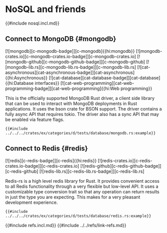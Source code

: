 # NoSQL and friends

{{#include nosql.incl.md}}

## Connect to MongoDB {#mongodb}

[![mongodb][c-mongodb-badge]][c-mongodb]{{hi:mongodb}}
[![mongodb-crates.io][c-mongodb-crates.io-badge]][c-mongodb-crates.io]
[![mongodb-github][c-mongodb-github-badge]][c-mongodb-github]
[![mongodb-lib.rs][c-mongodb-lib.rs-badge]][c-mongodb-lib.rs]
[![cat-asynchronous][cat-asynchronous-badge]][cat-asynchronous]{{hi:Asynchronous}}
[![cat-database][cat-database-badge]][cat-database]{{hi:Database interfaces}}
[![cat-web-programming][cat-web-programming-badge]][cat-web-programming]{{hi:Web programming}}

This is the officially supported MongoDB Rust driver, a client side library that can be used to interact with MongoDB deployments in Rust applications. It uses the bson crate for BSON support. The driver contains a fully async API that requires tokio. The driver also has a sync API that may be enabled via feature flags.

```rust,editable,noplayground
{{#include ../../../crates/ex/categories/d/tests/database/mongodb.rs:example}}
```

## Connect to Redis {#redis}

[![redis][c-redis-badge]][c-redis]{{hi:redis}}
[![redis-crates.io][c-redis-crates.io-badge]][c-redis-crates.io]
[![redis-github][c-redis-github-badge]][c-redis-github]
[![redis-lib.rs][c-redis-lib.rs-badge]][c-redis-lib.rs]

Redis-rs is a high level redis library for Rust. It provides convenient access to all Redis functionality through a very flexible but low-level API. It uses a customizable type conversion trait so that any operation can return results in just the type you are expecting. This makes for a very pleasant development experience.

```rust,editable,noplayground
{{#include ../../../crates/ex/categories/d/tests/database/redis.rs:example}}
```

{{#include refs.incl.md}}
{{#include ../../refs/link-refs.md}}

<div class="hidden">
</div>
